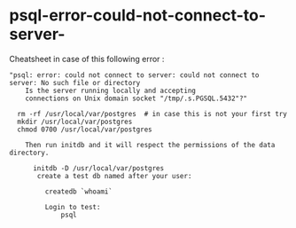 # psql-error-could-not-connect-to-server-

Cheatsheet in case of this following error :

    "psql: error: could not connect to server: could not connect to server: No such file or directory
	    Is the server running locally and accepting
	    connections on Unix domain socket "/tmp/.s.PGSQL.5432"?" 

      rm -rf /usr/local/var/postgres  # in case this is not your first try
      mkdir /usr/local/var/postgres
      chmod 0700 /usr/local/var/postgres

        Then run initdb and it will respect the permissions of the data directory.

          initdb -D /usr/local/var/postgres
           create a test db named after your user:

             createdb `whoami`
  
             Login to test:
                 psql
